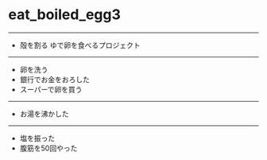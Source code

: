# eat_boiled_egg3
---  
- 殻を割る
ゆで卵を食べるプロジェクト
---  
- 卵を洗う
- 銀行でお金をおろした  
- スーパーで卵を買う  
---  
- お湯を沸かした
---  
- 塩を振った
- 腹筋を50回やった